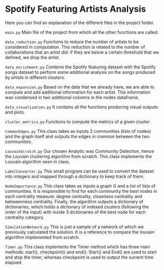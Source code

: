 # Spotify Featuring Artists Analysis
Here you can find an explanation of the different files in the project folder.

```main.py```
Main file of the project from which all the other functions are called.

```data_reduction.py```
Functions to reduce the number of artists to be considered in computation. This reduction is related to the number of 
collaborations that an artist did: if they are below a certain threshold that we defined, we drop the artist.

```data_enrichment.py```
Combine the Spotify featuring dataset with the Spotify songs dataset to perform some additional analysis on the songs 
produced by artists in different clusters.

```data_expansion.py```
Based on the data that we already have, we are able to compute and add additional information for each artist. 
This information was condensed in two additional columns in the nodes dataframe.

```data_visualization.py```
It contains all the functions producing visual outputs and plots.

```cluster_metrics.py```
Functions to compute the metrics of a given cluster.

```CommonEdges.py```
This class takes as inputs 2 communities (lists of nodes) and the graph itself and outputs the edges in common between
the two communities.

```LouvainScratch.py```
Our chosen Analytic was Community Detection, hence the Louvain clustering algorithm from scratch. This class implements
the Louvain algorithm seen in class.

```LabelConverter.py```
This small program can be used to convert the dataset into integers and mapped through a dictionary to keep track of 
them.

```NodeImportance.py```
This class takes as inputs a graph G and a list of lists of communities. It is responsible to find for each community
the best nodes in each centrality measure: degree centrality, closeness centrality and betweenness centrality. Finally,
the algorithm outputs a dictionary of dictionaries, which holds a dictionary of indexed clusters (following the order of 
the input) with inside 3 dictionaries of the best node for each centrality category.

```SimulationNetwork.py```
This is just a sample of a network of which we previously calculated the solution. It is a reference to compare the 
louvain algorithm implemented from scratch.

```Timer.py```
This class implements the Timer method which has three main methods: start(), checkpoint() and end(). Start() and End()
are used to start and stop the timer, whereas checkpoint is used to output the current time elapsed.